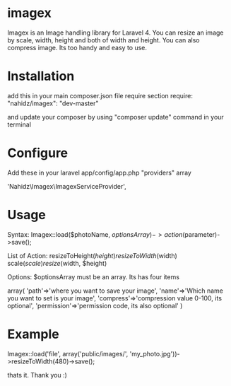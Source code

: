 imagex
======

Imagex is an Image handling library for Laravel 4. You can resize an image by scale, width, height and both of width and height. You can also compress image. Its too handy and easy to use.

Installation
============
add this in your main composer.json file require section
require: "nahidz/imagex": "dev-master"

and update your composer by using "composer update" command in your terminal


Configure
=========
Add these in your laravel app/config/app.php "providers" array

'Nahidz\Imagex\ImagexServiceProvider',

Usage
=====
Syntax:
Imagex::load($photoName, $optionsArray)->action($parameter)->save();

List of Action:
resizeToHeight($height)
resizeToWidth($width)
scale($scale)
resize($width, $height)

Options:
$optionsArray must be an array. Its has four items

array(
'path'=>'where you want to save your image',
'name'=>'Which name you want to set is your image',
'compress'=>'compression value 0-100, its optional',
'permission'=>'permission code, its also optional'
)


Example
=======
Imagex::load('file', array('public/images/', 'my_photo.jpg'))->resizeToWidth(480)->save();

thats it.
Thank you :)


